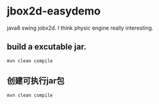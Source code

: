 # jbox2d-easydemo
java8 swing jobx2d. I think physic engine really interesting.
## build a excutable jar.
`mvn clean compile`
<br/>
## 创建可执行jar包
`mvn clean compile`
<br/>
